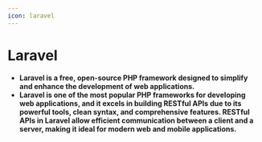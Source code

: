 ```yaml
---
icon: laravel
---
```


# Laravel

* **Laravel is a free, open-source PHP framework designed to simplify and enhance the development of web applications.**
* &#x20;**Laravel is one of the most popular PHP frameworks for developing web applications, and it excels in building RESTful APIs due to its powerful tools, clean syntax, and comprehensive features. RESTful APIs in Laravel allow efficient communication between a client and a server, making it ideal for modern web and mobile applications.**
